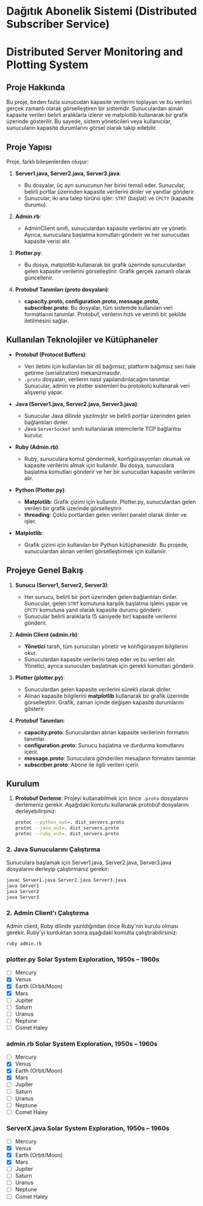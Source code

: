 # Dağıtık Abonelik Sistemi (Distributed Subscriber Service)
# Distributed Server Monitoring and Plotting System

## Proje Hakkında

Bu proje, birden fazla sunucudan kapasite verilerini toplayan ve bu verileri gerçek zamanlı olarak görselleştiren bir sistemdir. Sunuculardan alınan kapasite verileri belirli aralıklarla izlenir ve matplotlib kullanarak bir grafik üzerinde gösterilir. Bu sayede, sistem yöneticileri veya kullanıcılar, sunucuların kapasite durumlarını görsel olarak takip edebilir.

## Proje Yapısı

Proje, farklı bileşenlerden oluşur:

1. **Server1.java, Server2.java, Server3.java**: 
   - Bu dosyalar, üç ayrı sunucunun her birini temsil eder. Sunucular, belirli portlar üzerinden kapasite verilerini dinler ve yanıtlar gönderir.
   - Sunucular, iki ana talep türünü işler: `STRT` (başlat) ve `CPCTY` (kapasite durumu).
   
2. **Admin.rb**:
   - AdminClient sınıfı, sunuculardan kapasite verilerini alır ve yönetir. Ayrıca, sunuculara başlatma komutları gönderir ve her sunucudan kapasite verisi alır.
   
3. **Plotter.py**:
   - Bu dosya, matplotlib kullanarak bir grafik üzerinde sunuculardan gelen kapasite verilerini görselleştirir. Grafik gerçek zamanlı olarak güncellenir.

4. **Protobuf Tanımları (proto dosyaları)**:
   - **capacity.proto, configuration.proto, message.proto, subscriber.proto**: Bu dosyalar, tüm sistemde kullanılan veri formatlarını tanımlar. Protobuf, verilerin hızlı ve verimli bir şekilde iletilmesini sağlar.

## Kullanılan Teknolojiler ve Kütüphaneler

- **Protobuf (Protocol Buffers)**: 
   - Veri iletimi için kullanılan bir dil bağımsız, platform bağımsız seri hale getirme (serialization) mekanizmasıdır.
   - `.proto` dosyaları, verilerin nasıl yapılandırılacağını tanımlar. Sunucular, admin ve plotter sistemleri bu protokolü kullanarak veri alışverişi yapar.

- **Java (Server1.java, Server2.java, Server3.java)**: 
   - Sunucular Java dilinde yazılmıştır ve belirli portlar üzerinden gelen bağlantıları dinler.
   - Java `ServerSocket` sınıfı kullanılarak istemcilerle TCP bağlantısı kurulur.

- **Ruby (Admin.rb)**: 
   - Ruby, sunuculara komut göndermek, konfigürasyonları okumak ve kapasite verilerini almak için kullanılır. Bu dosya, sunuculara başlatma komutları gönderir ve her bir sunucudan kapasite verilerini alır.

- **Python (Plotter.py)**: 
   - **Matplotlib**: Grafik çizimi için kullanılır. Plotter.py, sunuculardan gelen verileri bir grafik üzerinde görselleştirir.
   - **threading**: Çoklu portlardan gelen verileri paralel olarak dinler ve işler.

- **Matplotlib**:
   - Grafik çizimi için kullanılan bir Python kütüphanesidir. Bu projede, sunuculardan alınan verileri görselleştirmek için kullanılır.

## Projeye Genel Bakış

1. **Sunucu (Server1, Server2, Server3)**:
   - Her sunucu, belirli bir port üzerinden gelen bağlantıları dinler. Sunucular, gelen `STRT` komutuna karşılık başlatma işlemi yapar ve `CPCTY` komutuna yanıt olarak kapasite durumu gönderir.
   - Sunucular belirli aralıklarla (5 saniyede bir) kapasite verilerini gönderir.

2. **Admin Client (admin.rb)**:
   - **Yönetici** tarafı, tüm sunucuları yönetir ve konfigürasyon bilgilerini okur. 
   - Sunuculardan kapasite verilerini talep eder ve bu verileri alır. Yönetici, ayrıca sunucuları başlatmak için gerekli komutları gönderir.

3. **Plotter (plotter.py)**:
   - Sunuculardan gelen kapasite verilerini sürekli olarak dinler.
   - Alınan kapasite bilgilerini **matplotlib** kullanarak bir grafik üzerinde görselleştirir. Grafik, zaman içinde değişen kapasite durumlarını gösterir.

4. **Protobuf Tanımları**:
   - **capacity.proto**: Sunuculardan alınan kapasite verilerinin formatını tanımlar.
   - **configuration.proto**: Sunucu başlatma ve durdurma komutlarını içerir.
   - **message.proto**: Sunuculara gönderilen mesajların formatını tanımlar.
   - **subscriber.proto**: Abone ile ilgili verileri içerir.

## Kurulum

1. **Protobuf Derleme**:
   Projeyi kullanabilmek için önce `.proto` dosyalarını derlemeniz gerekir. Aşağıdaki komutu kullanarak protobuf dosyalarını derleyebilirsiniz:
   
   ```bash
   protoc --python_out=. dist_servers.proto
   protoc --java_out=. dist_servers.proto
   protoc --ruby_out=. dist_servers.proto

 ### 2. **Java Sunucularını Çalıştırma**
 Sunuculara başlamak için Server1.java, Server2.java, Server3.java dosyalarını derleyip çalıştırmanız gerekir:
 
  ```bash
  javac Server1.java Server2.java Server3.java
  java Server1
  java Server2
  java Server3
```
 ### 2. **Admin Client'ı Çalıştırma**
 Admin client, Ruby dilinde yazıldığından önce Ruby'nin kurulu olması gerekir. Ruby'yi kurduktan sonra aşağıdaki komutla çalıştırabilirsiniz:
 ```bash
ruby admin.rb
```




### plotter.py Solar System Exploration, 1950s – 1960s

- [ ] Mercury
- [x] Venus
- [x] Earth (Orbit/Moon)
- [x] Mars
- [ ] Jupiter
- [ ] Saturn
- [ ] Uranus
- [ ] Neptune
- [ ] Comet Haley

### admin.rb Solar System Exploration, 1950s – 1960s

- [ ] Mercury
- [x] Venus
- [x] Earth (Orbit/Moon)
- [x] Mars
- [ ] Jupiter
- [ ] Saturn
- [ ] Uranus
- [ ] Neptune
- [ ] Comet Haley

### ServerX.java Solar System Exploration, 1950s – 1960s

- [ ] Mercury
- [x] Venus
- [x] Earth (Orbit/Moon)
- [x] Mars
- [ ] Jupiter
- [ ] Saturn
- [ ] Uranus
- [ ] Neptune
- [ ] Comet Haley

